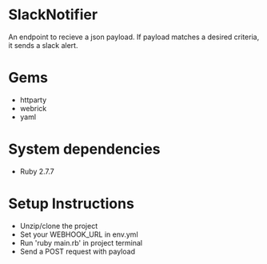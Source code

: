 # SlackNotifier
  An endpoint to recieve a json payload. If payload matches a desired criteria, it sends a slack alert.

# Gems
  - httparty
  - webrick
  - yaml

# System dependencies
  - Ruby 2.7.7

# Setup Instructions
  - Unzip/clone the project
  - Set your WEBHOOK_URL in env.yml
  - Run 'ruby main.rb' in project terminal
  - Send a POST request with payload
